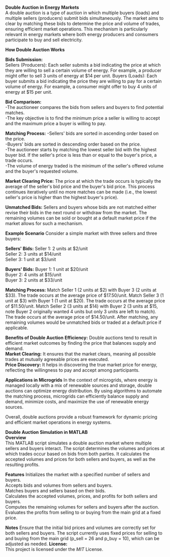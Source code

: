 **Double Auction in Energy Markets**  
A double auction is a type of auction in which multiple buyers (loads) and multiple sellers (producers) submit bids simultaneously. The market aims to clear by matching these bids to determine the price and volume of trades, ensuring efficient market operations. This mechanism is particularly relevant in energy markets where both energy producers and consumers participate to buy and sell electricity.

**How Double Auction Works**

**Bids Submission:**    
Sellers (Producers): Each seller submits a bid indicating the price at which they are willing to sell a certain volume of energy. For example, a producer might offer to sell 3 units of energy at $14 per unit.
Buyers (Loads): Each buyer submits a bid indicating the price they are willing to pay for a certain volume of energy. For example, a consumer might offer to buy 4 units of energy at $15 per unit.  

**Bid Comparison:**  
-The auctioneer compares the bids from sellers and buyers to find potential matches.  
-The key objective is to find the minimum price a seller is willing to accept and the maximum price a buyer is willing to pay.  

**Matching Process:**
-Sellers' bids are sorted in ascending order based on the price.  
-Buyers' bids are sorted in descending order based on the price.  
-The auctioneer starts by matching the lowest seller bid with the highest buyer bid. If the seller's price is less than or equal to the buyer's price, a trade occurs.  
-The volume of energy traded is the minimum of the seller's offered volume and the buyer's requested volume.  

**Market Clearing Price:**
The price at which the trade occurs is typically the average of the seller's bid price and the buyer's bid price.
This process continues iteratively until no more matches can be made (i.e., the lowest seller's price is higher than the highest buyer's price).  

**Unmatched Bids:**
Sellers and buyers whose bids are not matched either revise their bids in the next round or withdraw from the market.
The remaining volumes can be sold or bought at a default market price if the market allows for such a mechanism.

**Example Scenario**
Consider a simple market with three sellers and three buyers:

**Sellers' Bids:**
Seller 1: 2 units at $2/unit  
Seller 2: 3 units at $14/unit  
Seller 3: 1 unit at $3/unit  

**Buyers' Bids:**
Buyer 1: 1 unit at $20/unit  
Buyer 2: 4 units at $15/unit  
Buyer 3: 2 units at $33/unit  

**Matching Process:**
Match Seller 1 (2 units at $2) with Buyer 3 (2 units at $33). The trade occurs at the average price of $17.50/unit.
Match Seller 3 (1 unit at $3) with Buyer 1 (1 unit at $20). The trade occurs at the average price of $11.50/unit.
Match Seller 2 (3 units at $14) with Buyer 2 (3 units at $15, note Buyer 2 originally wanted 4 units but only 3 units are left to match). The trade occurs at the average price of $14.50/unit.
After matching, any remaining volumes would be unmatched bids or traded at a default price if applicable.

**Benefits of Double Auction**
**Efficiency:** Double auctions tend to result in efficient market outcomes by finding the price that balances supply and demand.  
**Market Clearing:** It ensures that the market clears, meaning all possible trades at mutually agreeable prices are executed.  
**Price Discovery:** It helps in discovering the true market price for energy, reflecting the willingness to pay and accept among participants.  

**Applications in Microgrids** 
In the context of microgrids, where energy is managed locally with a mix of renewable sources and storage, double auctions can optimize energy distribution. By using algorithms to automate the matching process, microgrids can efficiently balance supply and demand, minimize costs, and maximize the use of renewable energy sources.

Overall, double auctions provide a robust framework for dynamic pricing and efficient market operations in energy systems.

**Double Auction Simulation in MATLAB**  
**Overview**  
This MATLAB script simulates a double auction market where multiple sellers and buyers interact. The script determines the volumes and prices at which trades occur based on bids from both parties. It calculates the accepted volumes and prices for both sellers and buyers, as well as the resulting profits.

**Features**
Initializes the market with a specified number of sellers and buyers.  
Accepts bids and volumes from sellers and buyers.  
Matches buyers and sellers based on their bids.  
Calculates the accepted volumes, prices, and profits for both sellers and buyers.  
Computes the remaining volumes for sellers and buyers after the auction.  
Evaluates the profits from selling to or buying from the main grid at a fixed price.  


**Notes**
Ensure that the initial bid prices and volumes are correctly set for both sellers and buyers.
The script currently uses fixed prices for selling to and buying from the main grid (p_sell = 26 and p_buy = 10), which can be adjusted as needed.
**License:**  
This project is licensed under the _MIT_ License.
